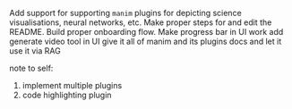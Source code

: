 Add support for supporting `manim` plugins for depicting science visualisations, neural networks, etc.
Make proper steps for and edit the README.
Build proper onboarding flow.
Make progress bar in UI work
add generate video tool in UI
give it all of manim and its plugins docs and let it use it via RAG

note to self:
1. implement multiple plugins
2. code highlighting plugin